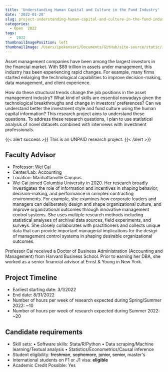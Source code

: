 ```yaml
---
title: 'Understanding Human Capital and Culture in the Fund Industry'
date: '2022-01-28'
slug: project-understanding-human-capital-and-culture-in-the-fund-industry
categories:
  - Open  2022
tags:
  -  2022
thumbnailImagePosition: left
thumbnailImage: /Users/ipekensari/Documents/GitHub/site-source/static/img/construction.png
---
```

Asset management companies have been among the largest investors in the financial market. With $89 trillion in assets under management, this industry has been experiencing rapid changes. For example, many firms started enlarging the technological capabilities to improve decision-making, data management, and client experience.  

<!--more-->


How do these structural trends change the job positions in the asset management industry? What kind of skills are essential nowadays given the technological breakthroughs and change in investors’ preferences? Can we understand better the investment style and fund culture using the human capital information? This research project aims to understand these questions. To address these research questions, I plan to use statistical analysis of novel datasets combined with interviews with investment professionals. 

{{< alert success >}}
This is an UNPAID research project.
{{< /alert >}}

## Faculty Advisor
+ Professor: [Wei Cai](https://www8.gsb.columbia.edu/cbs-directory/detail/wc2419)
+ Center/Lab: Accounting
+ Location: Manhattanville Campus
+ Wei Cai joined Columbia University in 2020. Her research broadly investigates the role of information and incentives in shaping behavior, decision-making, and performance in complex contracting environments. For example, she examines how corporate leaders and managers can deliberately design and shape organizational culture, and improve organizational outcomes through innovative management control systems. She uses multiple research methods including statistical analyses of archival data sources, field experiments, and surveys. She closely collaborates with practitioners and collects unique data that can provide important managerial implications for the design of management control systems in shaping desirable organizational outcomes.

Professor Cai received a Doctor of Business Administration (Accounting and Management) from Harvard Business School. Prior to earning her DBA, she worked as a senior financial advisor at Ernst & Young in New York.

## Project Timeline
+ Earliest starting date: 3/1/2022
+ End date: 8/31/2022
+ Number of hours per week of research expected during Spring/Summer 2022: ~10
+ Number of hours per week of research expected during Summer 2022: ~20

## Candidate requirements
+ Skill sets: 
  •	Software skills: Stata/R/Python
  •	Data scraping/Machine learning/Textual analysis
  •	Statistics/Econometrics/Causal inference
+ Student eligibility: ~~freshman~~, ~~sophomore~~, ~~junior~~, ~~senior~~, master's
+ International students on F1 or J1 visa: **eligible**
+ Academic Credit Possible: Yes

